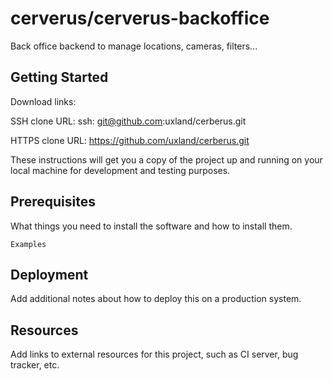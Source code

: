 # cerverus/cerverus-backoffice

Back office backend to manage locations, cameras, filters...

## Getting Started

Download links:

SSH clone URL: ssh: git@github.com:uxland/cerberus.git

HTTPS clone URL: https://github.com/uxland/cerberus.git



These instructions will get you a copy of the project up and running on your local machine for development and testing purposes.

## Prerequisites

What things you need to install the software and how to install them.

```
Examples
```

## Deployment

Add additional notes about how to deploy this on a production system.

## Resources

Add links to external resources for this project, such as CI server, bug tracker, etc.
